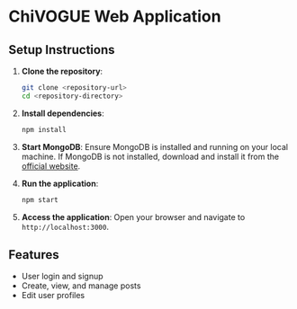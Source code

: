 # ChiVOGUE Web Application

## Setup Instructions

1. **Clone the repository**:

   ```bash
   git clone <repository-url>
   cd <repository-directory>
   ```

2. **Install dependencies**:

   ```bash
   npm install
   ```

3. **Start MongoDB**:
   Ensure MongoDB is installed and running on your local machine. If MongoDB is not installed, download and install it from the [official website](https://www.mongodb.com/try/download/community).

4. **Run the application**:

   ```bash
   npm start
   ```

5. **Access the application**:
   Open your browser and navigate to `http://localhost:3000`.

## Features

- User login and signup
- Create, view, and manage posts
- Edit user profiles
